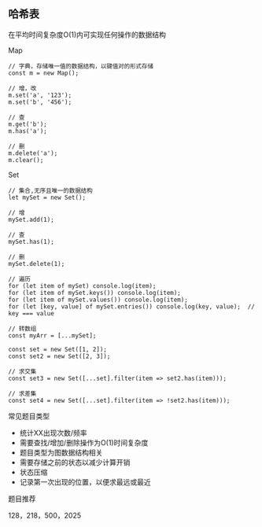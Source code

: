 ## 哈希表

在平均时间复杂度O(1)内可实现任何操作的数据结构

Map
```
// 字典，存储唯一值的数据结构，以键值对的形式存储
const m = new Map();

// 增，改
m.set('a', '123');
m.set('b', '456');

// 查
m.get('b');
m.has('a');

// 删
m.delete('a');
m.clear();
```

Set
```
// 集合,无序且唯一的数据结构
let mySet = new Set();

// 增
mySet.add(1);

// 查
mySet.has(1);

// 删
mySet.delete(1);

// 遍历
for (let item of mySet) console.log(item);
for (let item of mySet.keys()) console.log(item);
for (let item of mySet.values()) console.log(item);
for (let [key, value] of mySet.entries()) console.log(key, value);  // key === value

// 转数组
const myArr = [...mySet];

const set = new Set([1, 2]);
const set2 = new Set([2, 3]);

// 求交集
const set3 = new Set([...set].filter(item => set2.has(item)));

// 求差集
const set4 = new Set([...set].filter(item => !set2.has(item)));
```

常见题目类型
* 统计XX出现次数/频率
* 需要查找/增加/删除操作为O(1)时间复杂度
* 题目类型为图数据结构相关
* 需要存储之前的状态以减少计算开销
* 状态压缩
* 记录第一次出现的位置，以便求最远或最近

题目推荐

128，218，500，2025